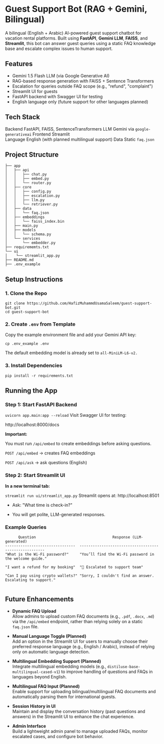 # Guest Support Bot (RAG + Gemini, Bilingual)
A bilingual (English + Arabic) AI-powered guest support chatbot for vacation rental platforms. Built using **FastAPI**, **Gemini LLM**, **FAISS**, and **Streamlit**, this bot can answer guest queries using a static FAQ knowledge base and escalate complex issues to human support.

## Features

- Gemini 1.5 Flash LLM (via Google Generative AI)
- RAG-based response generation with FAISS + Sentence Transformers
- Escalation for queries outside FAQ scope (e.g., "refund", "complaint")
- Streamlit UI for guests
- FastAPI backend with Swagger UI for testing
- English language only (future support for other languages planned)

## Tech Stack
Backend   FastAPI, FAISS, SentenceTransformers 
LLM       Gemini via `google-generativeai` 
Frontend  Streamlit               
Language  English (with planned multilingual support)
Data      Static `faq.json`

## Project Structure

```
├── app
│   ├── api
│   │   ├── chat.py
│   │   ├── embed.py
│   │   └── router.py
│   ├── core
│   │   ├── config.py
│   │   ├── escalation.py
│   │   ├── llm.py
│   │   └── retriever.py
│   ├── data
│   │   └── faq.json
│   ├── embeddings
│   │   └── faiss_index.bin
│   ├── main.py
│   ├── models
│   │   └── schema.py
│   └── services
│       └── embedder.py
├── requirememts.txt
└── ui
│    └── streamlit_app.py
├── README.md
├── .env_example
  ```
## Setup Instructions

### 1. Clone the Repo
```
git clone https://github.com/HafizMuhammdUsamaSaleem/guest-support-bot.git
cd guest-support-bot
```
### 2. Create `.env` from Template

Copy the example environment file and add your Gemini API key:

```
cp .env_example .env

```
The default embedding model is already set to ```all-MiniLM-L6-v2.```

### 3. Install Dependencies
``` pip install -r requirements.txt ```

## Running the App

### Step 1: Start FastAPI Backend

``` uvicorn app.main:app --reload ```
Visit Swagger UI for testing:

http://localhost:8000/docs

**Important:**

You must run ```/api/embed``` to create embeddings before asking questions.

```POST /api/embed``` → creates FAQ embeddings

```POST /api/ask``` → ask questions (English)

### Step 2: Start Streamlit UI
**In a new terminal tab:**

```streamlit run ui/streamlit_app.py```
Streamlit opens at: http://localhost:8501

- Ask: "What time is check-in?"

- You will get polite, LLM-generated responses.

###  Example Queries
```   
      Question                                   Response (LLM-generated)                               
--------------------------------  ------------------------------------------------------ 
"What is the Wi-Fi password?"     "You’ll find the Wi-Fi password in the welcome guide."                

"I want a refund for my booking"  "🚨 Escalated to support team"  

"Can I pay using crypto wallets?" "Sorry, I couldn't find an answer. Escalating to support."
           
```

## Future Enhancements
- **Dynamic FAQ Upload**  
  Allow admins to upload custom FAQ documents (e.g., `.pdf`, `.docx`, `.md`) via the `/api/embed` endpoint, rather than relying solely on a static `faq.json` file.

- **Manual Language Toggle (Planned)**  
  Add an option in the Streamlit UI for users to manually choose their preferred response language (e.g., English / Arabic), instead of relying only on automatic language detection.

- **Multilingual Embedding Support (Planned)**  
  Integrate multilingual embedding models (e.g., `distiluse-base-multilingual-cased-v1`) to improve handling of questions and FAQs in languages beyond English.

- **Multilingual FAQ Input (Planned)**  
  Enable support for uploading bilingual/multilingual FAQ documents and automatically parsing them for international guests.

- **Session History in UI**  
  Maintain and display the conversation history (past questions and answers) in the Streamlit UI to enhance the chat experience.

- **Admin Interface**  
  Build a lightweight admin panel to manage uploaded FAQs, monitor escalated cases, and configure bot behavior.